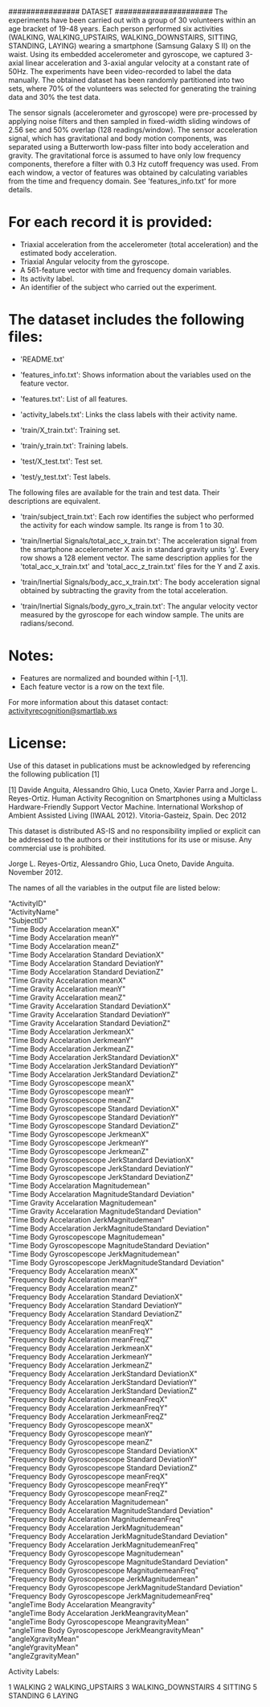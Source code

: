 ################ DATASET ######################
The experiments have been carried out with a group of 30 volunteers within an age bracket of 19-48 years. Each person performed six activities (WALKING, WALKING_UPSTAIRS, WALKING_DOWNSTAIRS, SITTING, STANDING, LAYING) wearing a smartphone (Samsung Galaxy S II) on the waist. Using its embedded accelerometer and gyroscope, we captured 3-axial linear acceleration and 3-axial angular velocity at a constant rate of 50Hz. The experiments have been video-recorded to label the data manually. The obtained dataset has been randomly partitioned into two sets, where 70% of the volunteers was selected for generating the training data and 30% the test data. 

The sensor signals (accelerometer and gyroscope) were pre-processed by applying noise filters and then sampled in fixed-width sliding windows of 2.56 sec and 50% overlap (128 readings/window). The sensor acceleration signal, which has gravitational and body motion components, was separated using a Butterworth low-pass filter into body acceleration and gravity. The gravitational force is assumed to have only low frequency components, therefore a filter with 0.3 Hz cutoff frequency was used. From each window, a vector of features was obtained by calculating variables from the time and frequency domain. See 'features_info.txt' for more details. 

For each record it is provided:
======================================

- Triaxial acceleration from the accelerometer (total acceleration) and the estimated body acceleration.
- Triaxial Angular velocity from the gyroscope. 
- A 561-feature vector with time and frequency domain variables. 
- Its activity label. 
- An identifier of the subject who carried out the experiment.

The dataset includes the following files:
=========================================

- 'README.txt'

- 'features_info.txt': Shows information about the variables used on the feature vector.

- 'features.txt': List of all features.

- 'activity_labels.txt': Links the class labels with their activity name.

- 'train/X_train.txt': Training set.

- 'train/y_train.txt': Training labels.

- 'test/X_test.txt': Test set.

- 'test/y_test.txt': Test labels.

The following files are available for the train and test data. Their descriptions are equivalent. 

- 'train/subject_train.txt': Each row identifies the subject who performed the activity for each window sample. Its range is from 1 to 30. 

- 'train/Inertial Signals/total_acc_x_train.txt': The acceleration signal from the smartphone accelerometer X axis in standard gravity units 'g'. Every row shows a 128 element vector. The same description applies for the 'total_acc_x_train.txt' and 'total_acc_z_train.txt' files for the Y and Z axis. 

- 'train/Inertial Signals/body_acc_x_train.txt': The body acceleration signal obtained by subtracting the gravity from the total acceleration. 

- 'train/Inertial Signals/body_gyro_x_train.txt': The angular velocity vector measured by the gyroscope for each window sample. The units are radians/second. 

Notes: 
======
- Features are normalized and bounded within [-1,1].
- Each feature vector is a row on the text file.

For more information about this dataset contact: activityrecognition@smartlab.ws

License:
========
Use of this dataset in publications must be acknowledged by referencing the following publication [1] 

[1] Davide Anguita, Alessandro Ghio, Luca Oneto, Xavier Parra and Jorge L. Reyes-Ortiz. Human Activity Recognition on Smartphones using a Multiclass Hardware-Friendly Support Vector Machine. International Workshop of Ambient Assisted Living (IWAAL 2012). Vitoria-Gasteiz, Spain. Dec 2012

This dataset is distributed AS-IS and no responsibility implied or explicit can be addressed to the authors or their institutions for its use or misuse. Any commercial use is prohibited.

Jorge L. Reyes-Ortiz, Alessandro Ghio, Luca Oneto, Davide Anguita. November 2012.

The names of all the variables in the output file are listed below:

"ActivityID"                                       
"ActivityName"                                                 
"SubjectID"                                        
"Time Body Accelaration meanX"                                 
"Time Body Accelaration meanY"                     
"Time Body Accelaration meanZ"                                 
"Time Body Accelaration Standard DeviationX"       
"Time Body Accelaration Standard DeviationY"                   
"Time Body Accelaration Standard DeviationZ"       
"Time Gravity Accelaration meanX"                              
"Time Gravity Accelaration meanY"                  
"Time Gravity Accelaration meanZ"                              
"Time Gravity Accelaration Standard DeviationX"    
"Time Gravity Accelaration Standard DeviationY"                
"Time Gravity Accelaration Standard DeviationZ"    
"Time Body Accelaration JerkmeanX"                             
"Time Body Accelaration JerkmeanY"                 
"Time Body Accelaration JerkmeanZ"                             
"Time Body Accelaration JerkStandard DeviationX"   
"Time Body Accelaration JerkStandard DeviationY"               
"Time Body Accelaration JerkStandard DeviationZ"   
"Time Body Gyroscopescope meanX"                               
"Time Body Gyroscopescope meanY"                   
"Time Body Gyroscopescope meanZ"                               
"Time Body Gyroscopescope Standard DeviationX"     
"Time Body Gyroscopescope Standard DeviationY"                 
"Time Body Gyroscopescope Standard DeviationZ"              
"Time Body Gyroscopescope JerkmeanX"                           
"Time Body Gyroscopescope JerkmeanY"                        
"Time Body Gyroscopescope JerkmeanZ"                           
"Time Body Gyroscopescope JerkStandard DeviationX"          
"Time Body Gyroscopescope JerkStandard DeviationY"             
"Time Body Gyroscopescope JerkStandard DeviationZ"          
"Time Body Accelaration Magnitudemean"                         
"Time Body Accelaration MagnitudeStandard Deviation"        
"Time Gravity Accelaration Magnitudemean"                      
"Time Gravity Accelaration MagnitudeStandard Deviation"     
"Time Body Accelaration JerkMagnitudemean"                     
"Time Body Accelaration JerkMagnitudeStandard Deviation"    
"Time Body Gyroscopescope Magnitudemean"                       
"Time Body Gyroscopescope MagnitudeStandard Deviation"      
"Time Body Gyroscopescope JerkMagnitudemean"                   
"Time Body Gyroscopescope JerkMagnitudeStandard Deviation"  
"Frequency Body Accelaration meanX"                            
"Frequency Body Accelaration meanY"                         
"Frequency Body Accelaration meanZ"                            
"Frequency Body Accelaration Standard DeviationX"           
"Frequency Body Accelaration Standard DeviationY"              
"Frequency Body Accelaration Standard DeviationZ"           
"Frequency Body Accelaration meanFreqX"                        
"Frequency Body Accelaration meanFreqY"                     
"Frequency Body Accelaration meanFreqZ"                        
"Frequency Body Accelaration JerkmeanX"                     
"Frequency Body Accelaration JerkmeanY"                        
"Frequency Body Accelaration JerkmeanZ"                     
"Frequency Body Accelaration JerkStandard DeviationX"          
"Frequency Body Accelaration JerkStandard DeviationY"          
"Frequency Body Accelaration JerkStandard DeviationZ"          
"Frequency Body Accelaration JerkmeanFreqX"                    
"Frequency Body Accelaration JerkmeanFreqY"                    
"Frequency Body Accelaration JerkmeanFreqZ"                    
"Frequency Body Gyroscopescope meanX"                          
"Frequency Body Gyroscopescope meanY"                          
"Frequency Body Gyroscopescope meanZ"                          
"Frequency Body Gyroscopescope Standard DeviationX"            
"Frequency Body Gyroscopescope Standard DeviationY"            
"Frequency Body Gyroscopescope Standard DeviationZ"            
"Frequency Body Gyroscopescope meanFreqX"                      
"Frequency Body Gyroscopescope meanFreqY"                      
"Frequency Body Gyroscopescope meanFreqZ"                      
"Frequency Body Accelaration Magnitudemean"                    
"Frequency Body Accelaration MagnitudeStandard Deviation"      
"Frequency Body Accelaration MagnitudemeanFreq"                
"Frequency Body Accelaration JerkMagnitudemean"                
"Frequency Body Accelaration JerkMagnitudeStandard Deviation"  
"Frequency Body Accelaration JerkMagnitudemeanFreq"            
"Frequency Body Gyroscopescope Magnitudemean"                  
"Frequency Body Gyroscopescope MagnitudeStandard Deviation"    
"Frequency Body Gyroscopescope MagnitudemeanFreq"              
"Frequency Body Gyroscopescope JerkMagnitudemean"              
"Frequency Body Gyroscopescope JerkMagnitudeStandard Deviation"
"Frequency Body Gyroscopescope JerkMagnitudemeanFreq"          
"angleTime Body Accelaration Meangravity"                    
"angleTime Body Accelaration JerkMeangravityMean"              
"angleTime Body Gyroscopescope MeangravityMean"              
"angleTime Body Gyroscopescope JerkMeangravityMean"            
"angleXgravityMean"                                          
"angleYgravityMean"                                            
"angleZgravityMean"   

Activity Labels:
 
1 WALKING
2 WALKING_UPSTAIRS
3 WALKING_DOWNSTAIRS
4 SITTING
5 STANDING
6 LAYING
